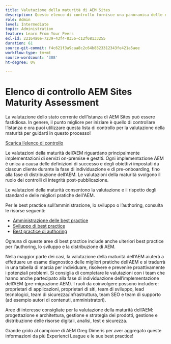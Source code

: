 ```yaml
---
title: Valutazione della maturità di AEM Sites
description: Questo elenco di controllo fornisce una panoramica delle domande chiave a cui tu e il tuo team dovreste rispondere durante la valutazione della maturità della tua istanza di AEM Sites
role: Admin
level: Intermediate
topic: Administration
feature: Learn From Your Peers
exl-id: 22164a0e-7239-43f4-8356-c12f68133255
duration: 61
source-git-commit: f4c621f3a9caa8c2c64b8323312343fe421a5aee
workflow-type: tm+mt
source-wordcount: '308'
ht-degree: 0%

---
```


# Elenco di controllo AEM Sites Maturity Assessment

La valutazione dello stato corrente dell’istanza di AEM Sites può essere fastidiosa. In genere, il punto migliore per iniziare è quello di controllare l’istanza e ora puoi utilizzare questa lista di controllo per la valutazione della maturità per guidarti in questo processo!

[Scarica l’elenco di controllo](assets/AEM-Sites-Maturity-Assessment.xlsx)

Le valutazioni della maturità dell’AEM riguardano principalmente implementazioni di servizi on-premise e gestiti. Ogni implementazione AEM è unica a causa delle definizioni di successo e degli obiettivi impostati da ciascun cliente durante la fase di individuazione e di pre-onboarding, fino alla fase di distribuzione dell’AEM. Le valutazioni della maturità svolgono il ruolo dei controlli di integrità post-pubblicazione.

Le valutazioni della maturità consentono la valutazione e il rispetto degli standard e delle migliori pratiche dell&#39;AEM.

Per le best practice sull’amministrazione, lo sviluppo o l’authoring, consulta le risorse seguenti:

* [Amministrazione delle best practice](https://experienceleague.adobe.com/docs/experience-manager-65/administering/bestpractices/administer-best-practices.html?lang=en)
* [Sviluppo di best practice](https://experienceleague.adobe.com/docs/experience-manager-65/developing/bestpractices/best-practices.html?lang=en)
* [Best practice di authoring](https://experienceleague.adobe.com/docs/experience-manager-65/authoring/authoring/best-practices.html?lang=en)

Ognuna di queste aree di best practice include anche ulteriori best practice per l’authoring, lo sviluppo e la distribuzione di AEM.

Nella maggior parte dei casi, la valutazione della maturità dell’AEM aiuterà a effettuare un esame diagnostico delle migliori pratiche dell’AEM e si tradurrà in una tabella di marcia per individuare, risolvere e prevenire proattivamente i potenziali problemi. Si consiglia di completare le valutazioni con i team che hanno anche partecipato alla fase di individuazione dell’implementazione dell’AEM (pre-migrazione AEM). I ruoli da coinvolgere possono includere: proprietari di applicazioni, proprietari di siti, team di sviluppo, lead tecnologici, team di sicurezza/infrastruttura, team SEO e team di supporto (ad esempio autori di contenuti, amministratori).

Aree di interesse consigliate per la valutazione della maturità dell’AEM: progettazione e architettura, gestione e strategia dei prodotti, gestione e distribuzione delle risorse digitali, analisi, test e sicurezza.

Grande grido al campione di AEM Greg Dimeris per aver aggregato queste informazioni da più Experienci League e le sue best practice!
